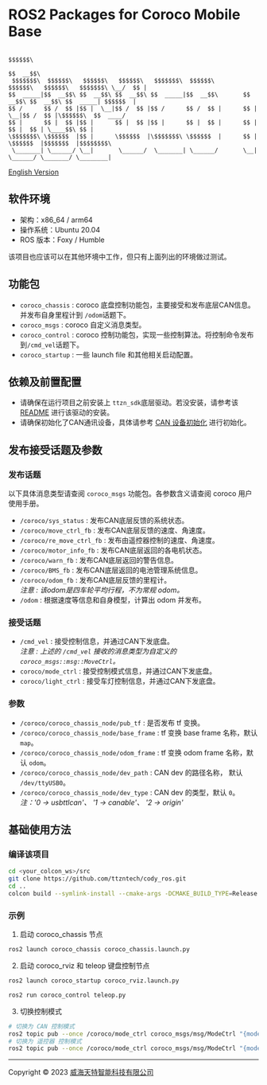 # ROS2 Packages for Coroco Mobile Base
```
                                                                                                 $$$$$$\  
                                                                                                $$  __$$\ 
 $$$$$$$\  $$$$$$\   $$$$$$\   $$$$$$\   $$$$$$$\  $$$$$$\         $$$$$$\   $$$$$$\   $$$$$$$\ \__/  $$ |
$$  _____|$$  __$$\ $$  __$$\ $$  __$$\ $$  _____|$$  __$$\       $$  __$$\ $$  __$$\ $$  _____| $$$$$$  |
$$ /      $$ /  $$ |$$ |  \__|$$ /  $$ |$$ /      $$ /  $$ |      $$ |  \__|$$ /  $$ |\$$$$$$\  $$  ____/ 
$$ |      $$ |  $$ |$$ |      $$ |  $$ |$$ |      $$ |  $$ |      $$ |      $$ |  $$ | \____$$\ $$ |      
\$$$$$$$\ \$$$$$$  |$$ |      \$$$$$$  |\$$$$$$$\ \$$$$$$  |      $$ |      \$$$$$$  |$$$$$$$  |$$$$$$$$\ 
 \_______| \______/ \__|       \______/  \_______| \______/       \__|       \______/ \_______/ \________|
```
[English Version](./READNE-en.md)

## 软件环境
- 架构：x86_64 / arm64
- 操作系统：Ubuntu 20.04
- ROS 版本：Foxy / Humble

该项目也应该可以在其他环境中工作，但只有上面列出的环境做过测试。

## 功能包
- `coroco_chassis` : coroco 底盘控制功能包，主要接受和发布底层CAN信息。并发布自身里程计到 `/odom`话题下。 
- `coroco_msgs` : coroco 自定义消息类型。
- `coroco_control` : coroco 控制功能包，实现一些控制算法。将控制命令发布到`/cmd_vel`话题下。
- `coroco_startup` : 一些 launch file 和其他相关启动配置。


## 依赖及前置配置
- 请确保在运行项目之前安装上 `ttzn_sdk`底层驱动。若没安装，请参考该 [README](https://github.com/ttzntech/ttzn_sdk/#安装底盘驱动) 进行该驱动的安装。
- 请确保初始化了CAN通讯设备，具体请参考 [CAN 设备初始化](https://github.com/ttzntech/ttzn_sdk/#can-设备初始化) 进行初始化。

## 发布接受话题及参数
### 发布话题
以下具体消息类型请查阅 `coroco_msgs` 功能包。各参数含义请查阅 coroco 用户使用手册。
- `/coroco/sys_status` : 发布CAN底层反馈的系统状态。
- `/coroco/move_ctrl_fb` : 发布CAN底层反馈的速度、角速度。
- `/coroco/re_move_ctrl_fb` : 发布由遥控器控制的速度、角速度。
- `/coroco/motor_info_fb` : 发布CAN底层返回的各电机状态。
- `/coroco/warn_fb` : 发布CAN底层返回的警告信息。
- `/coroco/BMS_fb` : 发布CAN底层返回的电池管理系统信息。
- `/coroco/odom_fb` : 发布CAN底层反馈的里程计。\
*注意 : 该odom是四车轮平均行程，不为常规 odom。* 
- `/odom` : 根据速度等信息和自身模型，计算出 odom 并发布。

### 接受话题
- `/cmd_vel` : 接受控制信息，并通过CAN下发底盘。\
*注意 : 上述的 `/cmd_vel` 接收的消息类型为自定义的 `coroco_msgs::msg::MoveCtrl`。* 
- `coroco/mode_ctrl` : 接受控制模式信息，并通过CAN下发底盘。
- `coroco/light_ctrl` : 接受车灯控制信息，并通过CAN下发底盘。

### 参数
- `/coroco/coroco_chassis_node/pub_tf` : 是否发布 tf 变换。
- `/coroco/coroco_chassis_node/base_frame` : tf 变换 base frame 名称，默认 `map`。
- `/coroco/coroco_chassis_node/odom_frame` : tf 变换 odom frame 名称，默认 `odom`。
- `/coroco/coroco_chassis_node/dev_path` : CAN dev 的路径名称， 默认 `/dev/ttyUSB0`。
- `/coroco/coroco_chassis_node/dev_type` : CAN dev 的类型，默认 `0`。\
*注：'0 -> usbttlcan'、 '1 -> canable'、 '2 -> origin'*

## 基础使用方法
### 编译该项目
```bash
cd <your_colcon_ws>/src
git clone https://github.com/ttzntech/cody_ros.git
cd ..
colcon build --symlink-install --cmake-args -DCMAKE_BUILD_TYPE=Release
```
### 示例
1. 启动 coroco_chassis 节点
```bash
ros2 launch coroco_chassis coroco_chassis.launch.py
```
2. 启动 coroco_rviz 和 teleop 键盘控制节点
```bash
ros2 launch coroco_startup coroco_rviz.launch.py

ros2 run coroco_control teleop.py
```

3. 切换控制模式
```bash
# 切换为 CAN 控制模式
ros2 topic pub --once /coroco/mode_ctrl coroco_msgs/msg/ModeCtrl "{mode: 1}"
# 切换为 遥控器 控制模式
ros2 topic pub --once /coroco/mode_ctrl coroco_msgs/msg/ModeCtrl "{mode: 0}"
```
---
Copyright &copy; 2023 [威海天特智能科技有限公司](http://ttzntech.com/)
